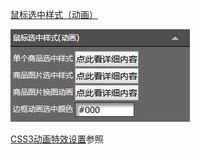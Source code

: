 [鼠标选中样式（动画）](/wang-dian-xiu-zu-jian-shuo-ming/shang-pin-lie-biao/shu-biao-xuan-zhong-yang-shi-ff08-dong-hua-ff09.md)

![](/assets/id3yrt.png)

[CSS3动画特效设置](#)参照

